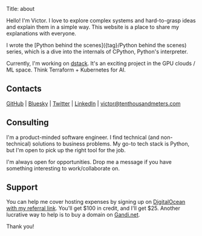 Title: about

Hello! I'm Victor. I love to explore complex systems and hard-to-grasp ideas and explain them in a simple way. This website is a place to share my explanations with everyone.

I wrote the [Python behind the scenes]({tag}/Python behind the scenes) series, which is a dive into the internals of CPython, Python's interpreter.

Currently, I'm working on [dstack](https://github.com/dstackai/dstack).
It's an exciting project in the GPU clouds / ML space. Think Terraform + Kubernetes for AI.

## Contacts

[GitHub](https://github.com/r4victor) | [Bluesky](https://bsky.app/profile/r4victor.bsky.social) | [Twitter](https://x.com/_r4victor) | [LinkedIn](https://www.linkedin.com/in/victor-skvortsov-a4a429137/) | victor@tenthousandmeters.com

## Consulting

I'm a product-minded software engineer. I find technical (and non-technical) solutions to business problems. My go-to tech stack is Python, but I'm open to pick up the right tool for the job.

I'm always open for opportunities. Drop me a message if you have something interesting to work/collaborate on.

## Support

You can help me cover hosting expenses by signing up on [DigitalOcean with my referral link](https://m.do.co/c/fb3a14e82e13). You'll get $100 in credit, and I'll get $25. Another lucrative way to help is to buy a domain on [Gandi.net](https://gandi.link/f/ccc431ff).

Thank you!
